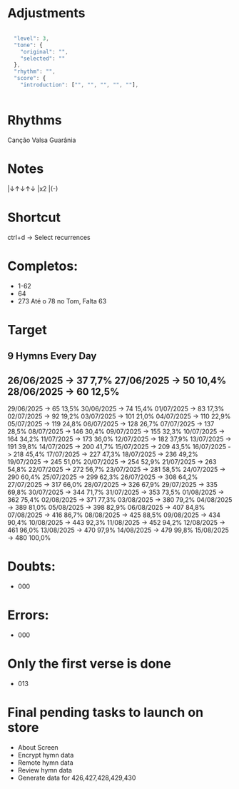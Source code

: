 # Adjustments

```js

  "level": 3,
  "tone": {
    "original": "",
    "selected": ""
  },
  "rhythm": "",
  "score": {
    "introduction": ["", "", "", "", ""],
	
```

# Rhythms

Canção
Valsa
Guarânia

# Notes

|↓↑↓↑↓
|x2
|(-)

# Shortcut

ctrl+d -> Select recurrences

# Completos:

- 1-62
- 64
- 273
Até o 78 no Tom, Falta 63

# Target

## 9 Hymns Every Day

26/06/2025 ->  37   7,7%
27/06/2025 ->  50  10,4%
28/06/2025 ->  60  12,5%
------------------------
29/06/2025 ->  65  13,5%
30/06/2025 ->  74  15,4%
01/07/2025 ->  83  17,3%
02/07/2025 ->  92  19,2%
03/07/2025 -> 101  21,0%
04/07/2025 -> 110  22,9%
05/07/2025 -> 119  24,8%
06/07/2025 -> 128  26,7%
07/07/2025 -> 137  28,5%
08/07/2025 -> 146  30,4%
09/07/2025 -> 155  32,3%
10/07/2025 -> 164  34,2%
11/07/2025 -> 173  36,0%
12/07/2025 -> 182  37,9%
13/07/2025 -> 191  39,8%
14/07/2025 -> 200  41,7%
15/07/2025 -> 209  43,5%
16/07/2025 -> 218  45,4%
17/07/2025 -> 227  47,3%
18/07/2025 -> 236  49,2%
19/07/2025 -> 245  51,0%
20/07/2025 -> 254  52,9%
21/07/2025 -> 263  54,8%
22/07/2025 -> 272  56,7%
23/07/2025 -> 281  58,5%
24/07/2025 -> 290  60,4%
25/07/2025 -> 299  62,3%
26/07/2025 -> 308  64,2%
27/07/2025 -> 317  66,0%
28/07/2025 -> 326  67,9%
29/07/2025 -> 335  69,8%
30/07/2025 -> 344  71,7%
31/07/2025 -> 353  73,5%
01/08/2025 -> 362  75,4%
02/08/2025 -> 371  77,3%
03/08/2025 -> 380  79,2%
04/08/2025 -> 389  81,0%
05/08/2025 -> 398  82,9%
06/08/2025 -> 407  84,8%
07/08/2025 -> 416  86,7%
08/08/2025 -> 425  88,5%
09/08/2025 -> 434  90,4%
10/08/2025 -> 443  92,3%
11/08/2025 -> 452  94,2%
12/08/2025 -> 461  96,0%
13/08/2025 -> 470  97,9%
14/08/2025 -> 479  99,8%
15/08/2025 -> 480 100,0%


# Doubts:

- 000 

# Errors:

- 000 



# Only the first verse is done

- 013



# Final pending tasks to launch on store

- About Screen
- Encrypt hymn data
- Remote hymn data
- Review hymn data
- Generate data for 426,427,428,429,430